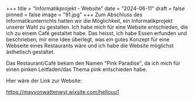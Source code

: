 +++
title = "Informatikprojekt - Website"
date = "2024-06-11"
draft = false
pinned = false
image = "91.jpg"
+++
Zum Abschluss des Informatikunterrichts hatten wir die Möglichkeit, ein Informatikprojekt unserer Wahl zu gestalten. Ich habe mich für eine Website entschieden, die ich zu einem Café gestaltet habe. Das heisst, ich habe Essen erfunden und beschrieben, mir eine Idee überlegt, was ein gutes Konzept für eine Webseite eines Restaurants wäre und ich habe die Website möglichst ästhetisch gestaltet. 

Das Restaurant/Café bekam den Namen "Pink Paradise", da ich mich für einen pinken Leitfaden/das Thema pink entschieden habe. 

Hier wäre der Link zur Website:

https://mayvonwattenwyl.wixsite.com/hellouu1
